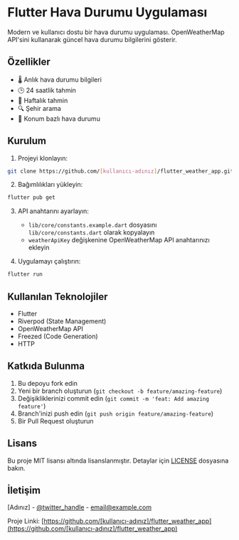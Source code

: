 # Flutter Hava Durumu Uygulaması

Modern ve kullanıcı dostu bir hava durumu uygulaması. OpenWeatherMap API'sini kullanarak güncel hava durumu bilgilerini gösterir.

## Özellikler

- 🌡️ Anlık hava durumu bilgileri
- 🕒 24 saatlik tahmin
- 📅 Haftalık tahmin
- 🔍 Şehir arama
- 📍 Konum bazlı hava durumu

## Kurulum

1. Projeyi klonlayın:
```bash
git clone https://github.com/[kullanıcı-adınız]/flutter_weather_app.git
```

2. Bağımlılıkları yükleyin:
```bash
flutter pub get
```

3. API anahtarını ayarlayın:
   - `lib/core/constants.example.dart` dosyasını `lib/core/constants.dart` olarak kopyalayın
   - `weatherApiKey` değişkenine OpenWeatherMap API anahtarınızı ekleyin

4. Uygulamayı çalıştırın:
```bash
flutter run
```

## Kullanılan Teknolojiler

- Flutter
- Riverpod (State Management)
- OpenWeatherMap API
- Freezed (Code Generation)
- HTTP

## Katkıda Bulunma

1. Bu depoyu fork edin
2. Yeni bir branch oluşturun (`git checkout -b feature/amazing-feature`)
3. Değişikliklerinizi commit edin (`git commit -m 'feat: Add amazing feature'`)
4. Branch'inizi push edin (`git push origin feature/amazing-feature`)
5. Bir Pull Request oluşturun

## Lisans

Bu proje MIT lisansı altında lisanslanmıştır. Detaylar için [LICENSE](LICENSE) dosyasına bakın.

## İletişim

[Adınız] - [@twitter_handle](https://twitter.com/twitter_handle) - email@example.com

Proje Linki: [https://github.com/[kullanıcı-adınız]/flutter_weather_app](https://github.com/[kullanıcı-adınız]/flutter_weather_app)

